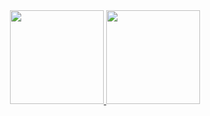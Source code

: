 <!-- Dados gerais do perfil, linguas mais usadas e comits, stars, PR's, etc. -->

<div align="center">
  <a href="https://github.com/jixatos">
  <img height="150em" src="https://github-readme-stats.vercel.app/api?username=jixatos&show_icons=true&theme=midnight-purple&include_all_commits=true&count_private=true"/>
  <img height="150em" src="https://github-readme-stats.vercel.app/api/top-langs/?username=jixatos&layout=compact&langs_count=7&theme=midnight-purple"/>
</div>
  
<!-- Dados gerais do perfil, linguas mais usadas e comits, stars, PR's, etc. -->

